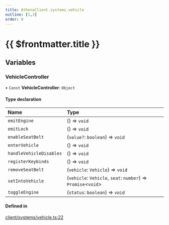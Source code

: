 ```yaml
---
title: AthenaClient.systems.vehicle
outline: [1,3]
order: 0
---
```


# {{ $frontmatter.title }}


## Variables

### VehicleController

• `Const` **VehicleController**: `Object`

#### Type declaration

| Name | Type |
| :------ | :------ |
| `emitEngine` | () => `void` |
| `emitLock` | () => `void` |
| `enableSeatBelt` | (`value?`: `boolean`) => `void` |
| `enterVehicle` | () => `void` |
| `handleVehicleDisables` | () => `void` |
| `registerKeybinds` | () => `void` |
| `removeSeatBelt` | (`vehicle`: `Vehicle`) => `void` |
| `setIntoVehicle` | (`vehicle`: `Vehicle`, `seat`: `number`) => `Promise`<`void`\> |
| `toggleEngine` | (`status`: `boolean`) => `void` |

#### Defined in

[client/systems/vehicle.ts:22](https://github.com/Stuyk/altv-athena/blob/fc54439/src/core/client/systems/vehicle.ts#L22)
